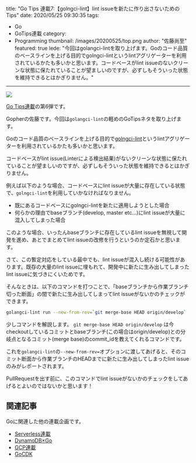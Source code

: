 title: "Go Tips 連載7:【golngci-lint】lint issueを新たに作り出さないためのTips"
date: 2020/05/25 09:30:35
tags:
  - Go
  - GoTips連載
category:
  - Programming
thumbnail: /images/20200525/top.png
author: "佐藤尚至"
featured: true
lede: "今回はgolangci-lintを取り上げます。Goのコード品質のベースラインを上げる目的でgolngci-lintというlintアグリゲーターを利用されているかたも多いかと思います。コードベースがlint issueのないクリーンな状態に保たれていることが望ましいのですが、必ずしもそういった状態を維持できるとはかぎりません。"
---

<img src="/images/20200525/photo_20200525_01.png">

[Go Tips連載](/tags/GoTips%E9%80%A3%E8%BC%89/)の第6弾です。

Gopherの佐藤です。今回は`golangci-lint`の軽めのGoTipsネタを取り上げます。

Goのコード品質のベースラインを上げる目的で[golngci-lint](https://golangci-lint.run/)というlintアグリゲーターを利用されているかたも多いかと思います。

コードベースがlint issue(Linterによる検出結果)がないクリーンな状態に保たれていることが望ましいのですが、必ずしもそういった状態を維持できるとはかぎりません。

例えば以下のような場合、コードベースにlint issueが大量に存在している状態で、`golngci-lint`を利用していかなければなりません。

* 既にあるコードベースにgolngci-lintを新たに適用しようとした場合
* 何らかの理由でbaseブランチ(develop, master etc...)にlint issueが大量に混入してしまった場合

このような場合、いったんbaseブランチに存在しているlint issueを無視して開発を進め、あとでまとめてlint issueの改修を行うというのか定石かと思います。

さて、この暫定対応をしている最中でも、lint issueが混入し続ける可能性があります。既存の大量のlint issueに埋もれて、開発中に新たに生み出してしまったlint issueに気づきにくいためです。

そんなときは、以下のコマンドを打つことで、「baseブランチから作業ブランチ切った断面」の間で新たに生み出してしまってlint issueがないかのチェックができます。

```bash 新たに発生したlint-issueが無いかチェックする
golangci-lint run --new-from-rev=`git merge-base HEAD origin/develop` ./...
```

少しコマンドを解説します。
`git merge-base HEAD origin/develop` は今checkoutしているコミットとbaseブランチ(この場合はorigin/develop)との分岐点となるコミット(merge base)のcommit_idを教えてくれるコマンドです。

これを`golangci-lint`の`--new-from-rev=`オプションに渡してあげると、そのコミット断面から作業ブランチのHEADまでに新たに生み出してしまったlint issueのみがレポートされます。

PullRequestを出す前に、このコマンドでlint issueがないかのチェックをしてあげるとよいのではないかと思います！



## 関連記事 

Goに関連した他の連載企画です。

* [Serverless連載](/tags/Serverless%E9%80%A3%E8%BC%89/)
* [DynamoDB×Go](/tags/DynamoDB%C3%97Go/)
* [GCP連載](/tags/GCP%E9%80%A3%E8%BC%89/)
* [GoCDK](/tags/GoCDK/)
